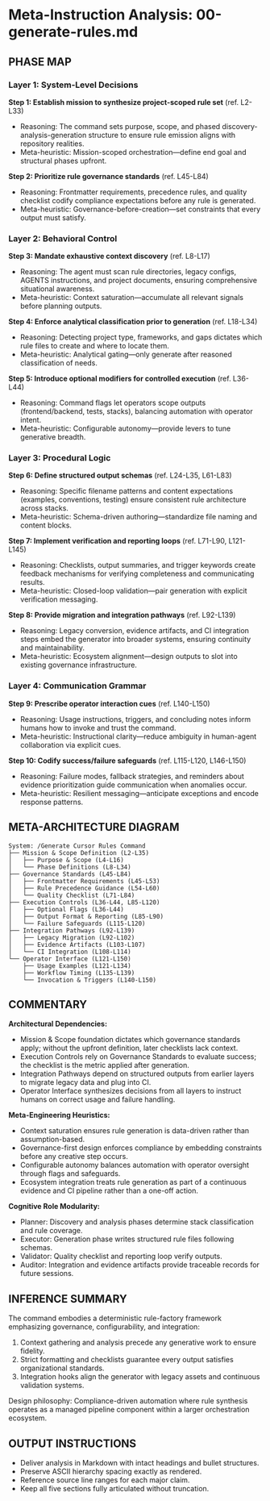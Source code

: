 # Meta-Instruction Analysis: 00-generate-rules.md

## PHASE MAP
### Layer 1: System-Level Decisions
**Step 1: Establish mission to synthesize project-scoped rule set** (ref. L2-L33)
- Reasoning: The command sets purpose, scope, and phased discovery-analysis-generation structure to ensure rule emission aligns with repository realities.
- Meta-heuristic: Mission-scoped orchestration—define end goal and structural phases upfront.

**Step 2: Prioritize rule governance standards** (ref. L45-L84)
- Reasoning: Frontmatter requirements, precedence rules, and quality checklist codify compliance expectations before any rule is generated.
- Meta-heuristic: Governance-before-creation—set constraints that every output must satisfy.

### Layer 2: Behavioral Control
**Step 3: Mandate exhaustive context discovery** (ref. L8-L17)
- Reasoning: The agent must scan rule directories, legacy configs, AGENTS instructions, and project documents, ensuring comprehensive situational awareness.
- Meta-heuristic: Context saturation—accumulate all relevant signals before planning outputs.

**Step 4: Enforce analytical classification prior to generation** (ref. L18-L34)
- Reasoning: Detecting project type, frameworks, and gaps dictates which rule files to create and where to locate them.
- Meta-heuristic: Analytical gating—only generate after reasoned classification of needs.

**Step 5: Introduce optional modifiers for controlled execution** (ref. L36-L44)
- Reasoning: Command flags let operators scope outputs (frontend/backend, tests, stacks), balancing automation with operator intent.
- Meta-heuristic: Configurable autonomy—provide levers to tune generative breadth.

### Layer 3: Procedural Logic
**Step 6: Define structured output schemas** (ref. L24-L35, L61-L83)
- Reasoning: Specific filename patterns and content expectations (examples, conventions, testing) ensure consistent rule architecture across stacks.
- Meta-heuristic: Schema-driven authoring—standardize file naming and content blocks.

**Step 7: Implement verification and reporting loops** (ref. L71-L90, L121-L145)
- Reasoning: Checklists, output summaries, and trigger keywords create feedback mechanisms for verifying completeness and communicating results.
- Meta-heuristic: Closed-loop validation—pair generation with explicit verification messaging.

**Step 8: Provide migration and integration pathways** (ref. L92-L139)
- Reasoning: Legacy conversion, evidence artifacts, and CI integration steps embed the generator into broader systems, ensuring continuity and maintainability.
- Meta-heuristic: Ecosystem alignment—design outputs to slot into existing governance infrastructure.

### Layer 4: Communication Grammar
**Step 9: Prescribe operator interaction cues** (ref. L140-L150)
- Reasoning: Usage instructions, triggers, and concluding notes inform humans how to invoke and trust the command.
- Meta-heuristic: Instructional clarity—reduce ambiguity in human-agent collaboration via explicit cues.

**Step 10: Codify success/failure safeguards** (ref. L115-L120, L146-L150)
- Reasoning: Failure modes, fallback strategies, and reminders about evidence prioritization guide communication when anomalies occur.
- Meta-heuristic: Resilient messaging—anticipate exceptions and encode response patterns.

## META-ARCHITECTURE DIAGRAM
```
System: /Generate Cursor Rules Command
├── Mission & Scope Definition (L2-L35)
│   ├── Purpose & Scope (L4-L16)
│   └── Phase Definitions (L8-L34)
├── Governance Standards (L45-L84)
│   ├── Frontmatter Requirements (L45-L53)
│   ├── Rule Precedence Guidance (L54-L60)
│   └── Quality Checklist (L71-L84)
├── Execution Controls (L36-L44, L85-L120)
│   ├── Optional Flags (L36-L44)
│   ├── Output Format & Reporting (L85-L90)
│   └── Failure Safeguards (L115-L120)
├── Integration Pathways (L92-L139)
│   ├── Legacy Migration (L92-L102)
│   ├── Evidence Artifacts (L103-L107)
│   └── CI Integration (L108-L114)
└── Operator Interface (L121-L150)
    ├── Usage Examples (L121-L134)
    ├── Workflow Timing (L135-L139)
    └── Invocation & Triggers (L140-L150)
```

## COMMENTARY
**Architectural Dependencies:**
- Mission & Scope foundation dictates which governance standards apply; without the upfront definition, later checklists lack context.
- Execution Controls rely on Governance Standards to evaluate success; the checklist is the metric applied after generation.
- Integration Pathways depend on structured outputs from earlier layers to migrate legacy data and plug into CI.
- Operator Interface synthesizes decisions from all layers to instruct humans on correct usage and failure handling.

**Meta-Engineering Heuristics:**
- Context saturation ensures rule generation is data-driven rather than assumption-based.
- Governance-first design enforces compliance by embedding constraints before any creative step occurs.
- Configurable autonomy balances automation with operator oversight through flags and safeguards.
- Ecosystem integration treats rule generation as part of a continuous evidence and CI pipeline rather than a one-off action.

**Cognitive Role Modularity:**
- Planner: Discovery and analysis phases determine stack classification and rule coverage.
- Executor: Generation phase writes structured rule files following schemas.
- Validator: Quality checklist and reporting loop verify outputs.
- Auditor: Integration and evidence artifacts provide traceable records for future sessions.

## INFERENCE SUMMARY
The command embodies a deterministic rule-factory framework emphasizing governance, configurability, and integration:
1. Context gathering and analysis precede any generative work to ensure fidelity.
2. Strict formatting and checklists guarantee every output satisfies organizational standards.
3. Integration hooks align the generator with legacy assets and continuous validation systems.

Design philosophy: Compliance-driven automation where rule synthesis operates as a managed pipeline component within a larger orchestration ecosystem.

## OUTPUT INSTRUCTIONS
- Deliver analysis in Markdown with intact headings and bullet structures.
- Preserve ASCII hierarchy spacing exactly as rendered.
- Reference source line ranges for each major claim.
- Keep all five sections fully articulated without truncation.
